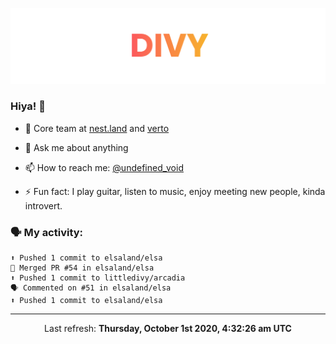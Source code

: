 
![](https://github.com/divy-work/divy-work/raw/master/assets/divy.png)

### Hiya! 👋

- 🔭 Core team at [nest.land](https://github.com/nestdotland/nest.land) and [verto](https://github.com/useverto/verto)

- 💬 Ask me about anything

- 📫 How to reach me: [@undefined_void](https://instagram.com/divy.exe)

- ⚡ Fun fact: I play guitar, listen to music, enjoy meeting new people, kinda introvert.

### 🗣 My activity:

```
⬆️ Pushed 1 commit to elsaland/elsa
🎉 Merged PR #54 in elsaland/elsa
⬆️ Pushed 1 commit to littledivy/arcadia
🗣 Commented on #51 in elsaland/elsa
⬆️ Pushed 1 commit to elsaland/elsa
```

------------
<p align="center">Last refresh: <b>Thursday, October 1st 2020, 4:32:26 am UTC</b></p>
